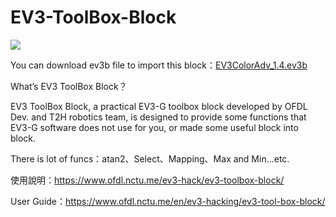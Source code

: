 # EV3-ToolBox-Block

![](https://www.ofdl.nctu.me/wp-content/uploads/2019/04/EV3_ToolBox_OFDL.jpg)

You can download ev3b file to import this block：[EV3ColorAdv_1.4.ev3b](https://github.com/a10036gt/EV3-ColorAdvance-Block/releases/download/v1.4/EV3ColorAdv_1.4.ev3b)

What’s EV3 ToolBox Block？

EV3 ToolBox Block, a practical EV3-G toolbox block developed by OFDL Dev. and T2H robotics team, is designed to provide some functions that EV3-G software does not use for you, or made some useful block into block.

There is lot of funcs：atan2、Select、Mapping、Max and Min...etc.

使用說明：https://www.ofdl.nctu.me/ev3-hack/ev3-toolbox-block/

User Guide：https://www.ofdl.nctu.me/en/ev3-hacking/ev3-tool-box-block/
